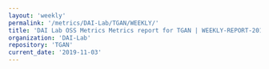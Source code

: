 ```yaml
---
layout: 'weekly'
permalink: '/metrics/DAI-Lab/TGAN/WEEKLY/'
title: 'DAI Lab OSS Metrics Metrics report for TGAN | WEEKLY-REPORT-2019-11-03'
organization: 'DAI-Lab'
repository: 'TGAN'
current_date: '2019-11-03'
---
```

